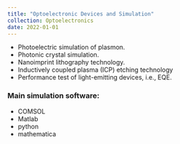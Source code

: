 ```yaml
---
title: "Optoelectronic Devices and Simulation"
collection: Optoelectronics
date: 2022-01-01
---
```

* Photoelectric simulation of plasmon.
* Photonic crystal simulation.
* Nanoimprint lithography technology.
* Inductively coupled plasma (ICP) etching technology
* Performance test of light-emitting devices, i.e., EQE.
### Main simulation software:
* COMSOL
* Matlab
* python
* mathematica
